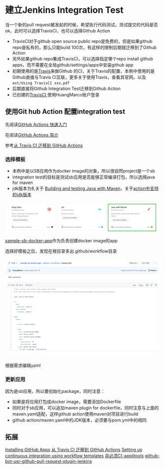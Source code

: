 # 建立Jenkins Integration Test

当一个新的pull request被发起的时候，希望执行代码测试，测试提交的代码是否ok，此时可以选择TravisCI，也可以选择Github Action

- TravisCI对于github open source public repo是免费的，但是如果github repo是私有的，那么只能build 100次，有这样的限制后期就迁移到了Github Action
- 另外如果github repo集成TravisCI，可以选择指定哪个repo install github apps，而不需要在全局github/settings/apps中安装github app
- 初期使用的是[Travis](https://travis-ci.com/account/repositories)来做Github 的CI，关于Travis的配置，本例中使用的是Github直接与Travis CI互联，更多关于使用Travis，查看其官网，以及`ext/Using TravisCI xxx.pdf`
- 后期直接将Github Integration Test迁移到Github Action
- 已创建的[TravisCI](https://travis-ci.com/account/repositories),使用HuangMarco账户登录

## 使用Git hub Action 配置integration test

先阅读[GitHub Actions 快速入门](https://docs.github.com/cn/actions/quickstart)

在阅读[GitHub Actions 简介](https://docs.github.com/cn/actions/learn-github-actions/introduction-to-github-actions)

参考[从 Travis CI 迁移到 GitHub Actions](https://docs.github.com/cn/actions/learn-github-actions/migrating-from-travis-ci-to-github-actions)

### 选择模板

- 本例中是以SB应用作为docker image的对象，所以很自然project是一个sb
- integration test的目标是测试sb应用是否能够正常编译打包，所以选择java for maven
- jdk版本为8,关于 [Building and testing Java with Maven](https://docs.github.com/en/actions/guides/building-and-testing-java-with-maven)，关于[action中支持的jdk版本](https://github.com/actions/setup-java)

![java action](pic/java-action.png)

[sample-sb-docker-app](https://github.com/HuangMarco/sample-sb-docker-app)作为负责创建docker image的app

选择好模板之后，发现在根目录多出.github/workflow目录

![maven-yaml](pic/maven-yaml.png)

根据需求编辑yaml

### 更新应用

因为是sb应用，所以要初始化package，同时注意：

- 如果是将应用打包成docker image，需要添加Dockerfile
- 同时对于sb应用，可以追加maven plugin for dockerfile，同时注意与上面的maven.yaml适配，这样github action使用maven对项目进行build
- github action/maven.yaml中的JDK版本，必须要与pom.yml中的相同


## 拓展

[Installing GitHub Apps](https://docs.github.com/en/developers/apps/managing-github-apps/installing-github-apps)
[从 Travis CI 迁移到 GitHub Actions](https://docs.github.com/cn/actions/learn-github-actions/migrating-from-travis-ci-to-github-actions)
[Setting up continuous integration using workflow templates](https://docs.github.com/en/actions/guides/setting-up-continuous-integration-using-workflow-templates)
[非必须CI-applitools](https://applitools.com/blog/applitools-eyes-github-integration-how-to-visually-test-every-pull-request/)
[github-bot-usr-github-pull-request-plugin-jenkins](https://github.com/jenkinsci/ghprb-plugin/blob/master/README.md)
